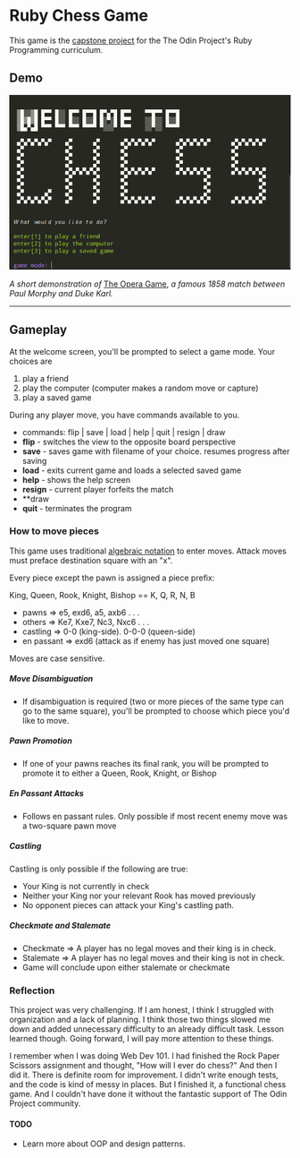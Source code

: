 # Ruby Chess Game

This game is the [capstone project](https://www.theodinproject.com/courses/ruby-programming/lessons/ruby-final-project?ref=lnav) for the The Odin Project's Ruby Programming curriculum.

## Demo

![demo gif of classic 1858 game of Paul Morphy vs Duke Karl](demo/demo.gif)


*A short demonstration of* [The Opera Game](https://www.chess.com/terms/opera-game-chess), *a famous 1858 match between Paul Morphy and Duke Karl.*

***

## Gameplay

At the welcome screen, you'll be prompted to select a game mode. Your choices are

1. play a friend
2. play the computer (computer makes a random move or capture)
3. play a saved game

During any player move, you have commands available to you.
- commands: flip | save | load | help | quit | resign | draw
- **flip** - switches the view to the opposite board perspective
- **save** - saves game with filename of your choice. resumes progress after saving
- **load** - exits current game and loads a selected saved game
- **help** - shows the help screen
- **resign** - current player forfeits the match
- **draw
- **quit** - terminates the program

### How to move pieces

This game uses traditional [algebraic notation](https://en.wikipedia.org/wiki/Algebraic_notation_(chess)) to enter moves.
Attack moves must preface destination square with an "x".

Every piece except the pawn is assigned a piece prefix:

  King, Queen, Rook, Knight, Bishop == K, Q, R, N, B

  - pawns      =>   e5, exd6, a5, axb6 . . .
  - others     =>   Ke7, Kxe7, Nc3, Nxc6 . . .
  - castling   =>   0-0 (king-side). 0-0-0 (queen-side)
  - en passant =>   exd6 (attack as if enemy has just moved one square)
      

Moves are case sensitive.

##### Move Disambiguation

- If disambiguation is required (two or more pieces of the same type can go to the same square), you'll be prompted to choose which piece you'd like to move.

##### Pawn Promotion

- If one of your pawns reaches its final rank, you will be prompted to promote it to either a Queen, Rook, Knight, or Bishop

##### En Passant Attacks

- Follows en passant rules. Only possible if most recent enemy move was a two-square pawn move

##### Castling

Castling is only possible if the following are true:

- Your King is not currently in check
- Neither your King nor your relevant Rook has moved previously
- No opponent pieces can attack your King's castling path.

##### Checkmate and Stalemate

- Checkmate => A player has no legal moves and their king is in check.
- Stalemate => A player has no legal moves and their king is not in check.
- Game will conclude upon either stalemate or checkmate

### Reflection

This project was very challenging. If I am honest, I think I struggled with organization and a lack of planning. I think those two things slowed me down and added unnecessary difficulty to an already difficult task. Lesson learned though. Going forward, I will pay more attention to these things.

I remember when I was doing Web Dev 101. I had finished the Rock Paper Scissors assignment and thought, "How will I ever do chess?" And then I did it. There is definite room for improvement. I didn't write enough tests, and the code is kind of messy in places. But I finished it, a functional chess game. And I couldn't have done it without the fantastic support of The Odin Project community.

#### TODO

- Learn more about OOP and design patterns.
